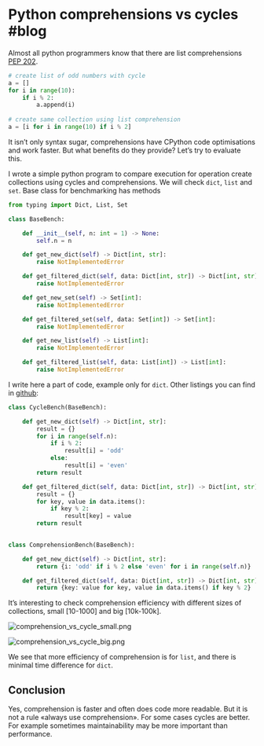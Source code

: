 # Python comprehensions vs cycles #blog

Almost all python programmers know that there are list comprehensions [PEP 202](https://www.python.org/dev/peps/pep-0202/).

```python
# create list of odd numbers with cycle
a = []
for i in range(10):
    if i % 2:
        a.append(i)
    
# create same collection using list comprehension
a = [i for i in range(10) if i % 2]
```

It isn’t only syntax sugar, comprehensions have CPython code optimisations and work faster. But what benefits do they provide? Let’s try to evaluate this.

I wrote a simple python program to compare execution for operation create collections using cycles and comprehensions. We will check `dict`, `list` and `set`. Base class for benchmarking has methods

```python
from typing import Dict, List, Set

class BaseBench:

    def __init__(self, n: int = 1) -> None:
        self.n = n

    def get_new_dict(self) -> Dict[int, str]:
        raise NotImplementedError

    def get_filtered_dict(self, data: Dict[int, str]) -> Dict[int, str]:
        raise NotImplementedError

    def get_new_set(self) -> Set[int]:
        raise NotImplementedError

    def get_filtered_set(self, data: Set[int]) -> Set[int]:
        raise NotImplementedError

    def get_new_list(self) -> List[int]:
        raise NotImplementedError

    def get_filtered_list(self, data: List[int]) -> List[int]:
        raise NotImplementedError
```

I write here a part of code, example only for `dict`. Other listings you can find in [github](https://github.com/z0rr0/blog/blob/main/posts/comprehensions-vs-cycles/comprehensions-vs-cycles.py):

```python
class CycleBench(BaseBench):

    def get_new_dict(self) -> Dict[int, str]:
        result = {}
        for i in range(self.n):
            if i % 2:
                result[i] = 'odd'
            else:
                result[i] = 'even'
        return result

    def get_filtered_dict(self, data: Dict[int, str]) -> Dict[int, str]:
        result = {}
        for key, value in data.items():
            if key % 2:
                result[key] = value
        return result
    

class ComprehensionBench(BaseBench):

    def get_new_dict(self) -> Dict[int, str]:
        return {i: 'odd' if i % 2 else 'even' for i in range(self.n)}

    def get_filtered_dict(self, data: Dict[int, str]) -> Dict[int, str]:
        return {key: value for key, value in data.items() if key % 2}
```

It’s interesting to check comprehension efficiency with different sizes of collections, small [10-1000] and big [10k-100k].


![comprehension_vs_cycle_small.png](https://cdn.hashnode.com/res/hashnode/image/upload/v1630440985004/lPtbPxeC0.png)

![comprehension_vs_cycle_big.png](https://cdn.hashnode.com/res/hashnode/image/upload/v1630440999006/7ZC-kzC7y.png)

We see that more efficiency of comprehension is for `list`, and there is minimal time difference for `dict`.

## Conclusion

Yes, comprehension is faster and often does code more readable. But it is not a rule «always use comprehension». For some cases cycles are better. For example sometimes maintainability may be more important than performance.